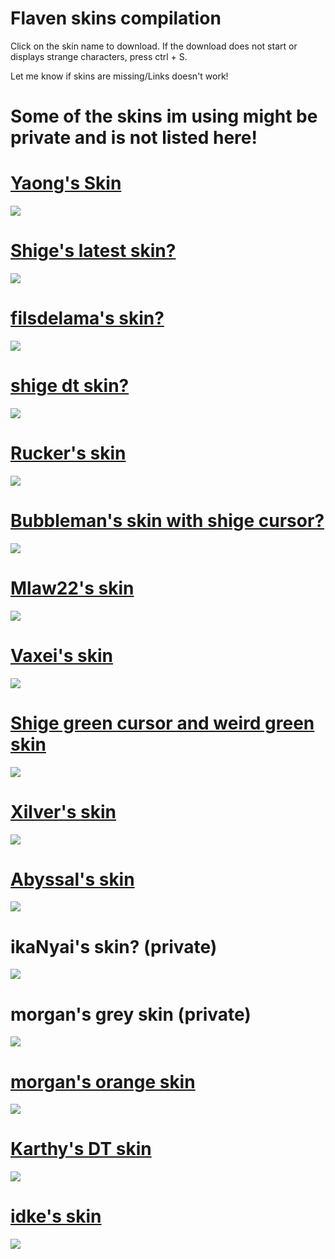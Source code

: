 # Flaven skins compilation


Click on the skin name to download. If the download does not start or displays strange characters, press ctrl + S.

Let me know if skins are missing/Links doesn't work!

# Some of the skins im using might be private and is not listed here!

# [Yaong's Skin](https://fastmanmonko.s-ul.eu/Zr2E0eb7) 
![](https://flaven.iys.io/QwVBWO.jpg)

# [Shige's latest skin?](https://flaven.iys.io/4U32jp.osk) 
![](https://flaven.iys.io/mauxg2.jpg)

# [filsdelama's skin?](http://puu.sh/v14aa/aac80ff3db.osk) 
![](https://flaven.iys.io/mCtf2M.jpg)

# [shige dt skin?](https://flaven.iys.io/31r9BJ.osk) 
![](https://flaven.iys.io/3fUii3.jpg)

# [Rucker's skin](https://puu.sh/uF8pE.osk) 
![](https://flaven.iys.io/JjHX6P.jpg)

# [Bubbleman's skin with shige cursor?](https://flaven.iys.io/EOu0r1.osk) 
![](https://flaven.iys.io/sbdBQf.jpg)

# [Mlaw22's skin](https://flaven.iys.io/Zfh5wv.osk)
![](https://flaven.iys.io/WxrU6A.jpg)

# [Vaxei's skin](http://puu.sh/uFJx9/27c88251e9.osk)
![](https://flaven.iys.io/yREzRw.jpg)

# [Shige green cursor and weird green skin](https://flaven.iys.io/WCR6ld.osk)
![](https://flaven.iys.io/7WougA.jpg)

# [Xilver's skin](https://flaven.iys.io/mbKP5g.osk)
![](https://flaven.iys.io/mgsLJw.jpg)

# [Abyssal's skin](https://flaven.iys.io/YdWycZ.osk)
![](https://flaven.iys.io/XuRr8I.jpg)

# ikaNyai's skin? (private)
![](https://flaven.iys.io/LEvzOq.jpg)

# morgan's grey skin (private)
![](https://flaven.iys.io/ge0o4S.jpg)

# [morgan's orange skin](https://flaven.iys.io/XKg2iQ.osk)
![](https://flaven.iys.io/1UeQ7J.jpg)

# [Karthy's DT skin](https://flaven.iys.io/wy6mKG.osk)
![](https://flaven.iys.io/eKek4B.jpg)

# [idke's skin](https://flaven.iys.io/kCTbRT.osk)
![](https://flaven.iys.io/T5cts3.jpg)

